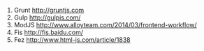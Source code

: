 1. Grunt <http://gruntjs.com>
2. Gulp <http://gulpjs.com/>
3. ModJS <http://www.alloyteam.com/2014/03/frontend-workflow/>
4. Fis <http://fis.baidu.com/>
5. Fez <http://www.html-js.com/article/1838>